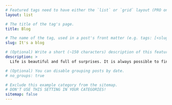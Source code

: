 ```yaml
---
# Featured tags need to have either the `list` or `grid` layout (PRO only).
layout: list

# The title of the tag's page.
title: Blog

# The name of the tag, used in a post's front matter (e.g. tags: [<slug>]).
slug: It's a blog

# (Optional) Write a short (~150 characters) description of this featured tag.
description: >
  Life is beautiful and full of surprises. It is always possible to find something interesting and worth observing. My blog is about the observation of life, and I hope I can share the fun of life with you.

# (Optional) You can disable grouping posts by date.
# no_groups: true

# Exclude this example category from the sitemap.
# DON'T USE THIS SETTING IN YOUR CATEGORIES!
sitemap: false
---
```


